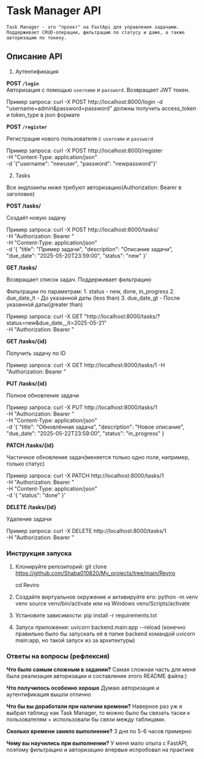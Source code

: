 # Task Manager API 
    Task Manager - это "проект" на FastApi для управления задачами. 
    Поддерживает CRUD-операции, фильтрацию по статусу и даже, а также авторизацию по токену.

## Описание API


1. Аутентификация

**POST `/login`**  
Авторизация с помощью `username` и `password`. Возвращает JWT токен.
    
Пример запроса:
        curl -X POST http://localhost:8000/login -d "username=admin&password=password"
        должны получить access_token и token_type в json формате

**POST `/register`**

Регистрация нового пользователя с `username` и `password`
    
Пример запроса:
        curl -X POST http://localhost:8000/register \
        -H "Content-Type: application/json" \
        -d '{"username": "newuser", "password": "newpassword"}'


2. Tasks

Все эндпоинты ниже требуют авторизацию(Authorization: Bearer <TOKEN> в заголовке)
    
**POST /tasks/**

Создаёт новую задачу
    
Пример запроса:
    curl -X POST http://localhost:8000/tasks/ \
    -H "Authorization: Bearer <TOKEN>" \
    -H "Content-Type: application/json" \
    -d '{
        "title": "Пример задачи",
        "description": "Описание задачи",
        "due_date": "2025-05-20T23:59:00",
        "status": "new"
    }' 

**GET /tasks/**

Возвращает список задач. Поддерживает фильтрацию
    
Фильтрации по параметрам:
    1. status - new, done, in_progress
    2. due_date_lt - До указанной даты (less than)
    3. due_date_gt - После указанной даты(greater than)
    
Пример запроса:
    curl -X GET "http://localhost:8000/tasks/?status=new&due_date__lt=2025-05-21" \
    -H "Authorization: Bearer <TOKEN>"
  
    
**GET /tasks/{id}**

Получить задачу по ID
    
Пример запроса:
    curl -X GET http://localhost:8000/tasks/1 -H "Authorization: Bearer <TOKEN>"

**PUT /tasks/{id}**

Полное обновление задачи
    
Пример запроса:
    curl -X PUT http://localhost:8000/tasks/1 \
    -H "Authorization: Bearer <TOKEN>" \
    -H "Content-Type: application/json" \
    -d '{
        "title": "Обновлённая задача",
        "description": "Новое описание",
        "due_date": "2025-05-22T23:59:00",
        "status": "in_progress"
    }

**PATCH /tasks/{id}**

Частичное обновление задач(меняется только одно поле, например, только статус)
    
Пример запроса:
    curl -X PATCH http://localhost:8000/tasks/1 \
    -H "Authorization: Bearer <TOKEN>" \
    -H "Content-Type: application/json" \
    -d '{ "status": "done" }'

**DELETE /tasks/{id}**

Удаление задачи

Пример запроса:
    curl -X DELETE http://localhost:8000/tasks/1 \
    -H "Authorization: Bearer <TOKEN>"


### Инструкция запуска

1. Клонируйте репозиторий:
    git clone https://github.com/Shaba010820/My_projects/tree/main/Reviro
    
    cd Reviro
2. Создайте виртуальное окружение и активируйте его:
    python -m venv venv
    source venv/bin/activate или на Windows venv/Scripts/activate
3. Установите зависимости:
    pip install -r requirements.txt
4. Запуск приложения:
    uvicorn backend.main:app --reload 
    (конечно правильно было бы запускать её в папке backend командой uvicorn main:app, 
     но такой запуск из за архитектуры)


### Ответы на вопросы (рефлексия)

**Что было самым сложным в задании?**
Самая сложная часть для меня была реализация авторизации и составление этого README файла:)

**Что получилось особенно хорошо**
Думаю авторизация и аутентификация вышли отлично

**Что бы вы доработали при наличии времени?**
Наверное раз уж я выбрал таблицу как Task Manager, то можно было бы связать таски к пользователям + использовали бы 
связи между таблицами.

**Сколько времени заняло выполнение?**
3 дня по 5-6 часов примерно

**Чему вы научились при выполнении?**
У меня мало опыта с FastAPI, поэтому фильтрацию и авторизацию впервые испробовал на практике


